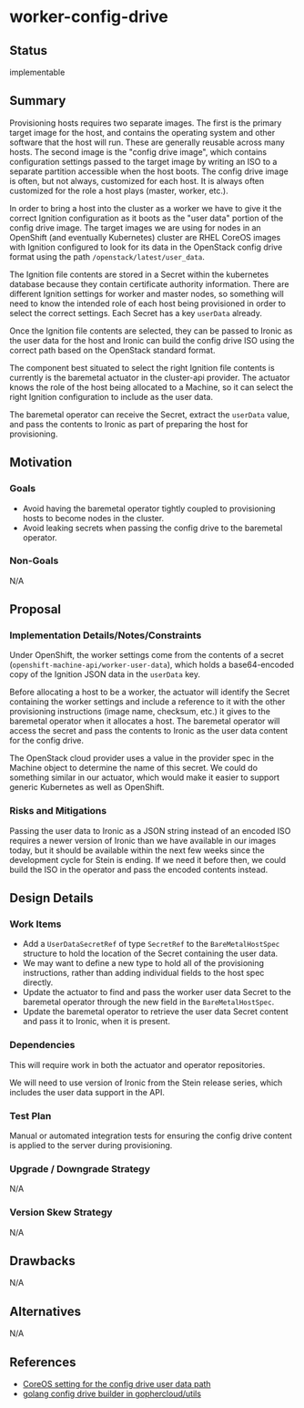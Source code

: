 <!--
 This work is licensed under a Creative Commons Attribution 3.0
 Unported License.

 http://creativecommons.org/licenses/by/3.0/legalcode
-->

# worker-config-drive

## Status

implementable

## Summary

Provisioning hosts requires two separate images. The first is the
primary target image for the host, and contains the operating system
and other software that the host will run. These are generally
reusable across many hosts. The second image is the "config drive
image", which contains configuration settings passed to the target
image by writing an ISO to a separate partition accessible when the
host boots. The config drive image is often, but not always,
customized for each host. It is always often customized for the role a
host plays (master, worker, etc.).

In order to bring a host into the cluster as a worker we have to give
it the correct Ignition configuration as it boots as the "user data"
portion of the config drive image.  The target images we are using for
nodes in an OpenShift (and eventually Kubernetes) cluster are RHEL
CoreOS images with Ignition configured to look for its data in the
OpenStack config drive format using the path
`/openstack/latest/user_data`.

The Ignition file contents are stored in a Secret within the
kubernetes database because they contain certificate authority
information. There are different Ignition settings for worker and
master nodes, so something will need to know the intended role of each
host being provisioned in order to select the correct settings. Each
Secret has a key `userData` already.

Once the Ignition file contents are selected, they can be passed to
Ironic as the user data for the host and Ironic can build the config
drive ISO using the correct path based on the OpenStack standard
format.

The component best situated to select the right Ignition file contents
is currently is the baremetal actuator in the cluster-api provider.
The actuator knows the role of the host being allocated to a Machine,
so it can select the right Ignition configuration to include as the
user data.

The baremetal operator can receive the Secret, extract the `userData`
value, and pass the contents to Ironic as part of preparing the host
for provisioning.

## Motivation

### Goals

- Avoid having the baremetal operator tightly coupled to provisioning
  hosts to become nodes in the cluster.
- Avoid leaking secrets when passing the config drive to the baremetal
  operator.

### Non-Goals

N/A

## Proposal

### Implementation Details/Notes/Constraints

Under OpenShift, the worker settings come from the contents of a
secret (`openshift-machine-api/worker-user-data`), which holds a
base64-encoded copy of the Ignition JSON data in the `userData` key.

Before allocating a host to be a worker, the actuator will identify
the Secret containing the worker settings and include a reference to
it with the other provisioning instructions (image name, checksum,
etc.) it gives to the baremetal operator when it allocates a host. The
baremetal operator will access the secret and pass the contents to
Ironic as the user data content for the config drive.

The OpenStack cloud provider uses a value in the provider spec in the
Machine object to determine the name of this secret. We could do
something similar in our actuator, which would make it easier to
support generic Kubernetes as well as OpenShift.

### Risks and Mitigations

Passing the user data to Ironic as a JSON string instead of an encoded
ISO requires a newer version of Ironic than we have available in our
images today, but it should be available within the next few weeks
since the development cycle for Stein is ending. If we need it before
then, we could build the ISO in the operator and pass the encoded
contents instead.

## Design Details

### Work Items

- Add a `UserDataSecretRef` of type `SecretRef` to the
  `BareMetalHostSpec` structure to hold the location of the Secret
  containing the user data.
- We may want to define a new type to hold all of the provisioning
  instructions, rather than adding individual fields to the host spec
  directly.
- Update the actuator to find and pass the worker user data Secret to
  the baremetal operator through the new field in the
  `BareMetalHostSpec`.
- Update the baremetal operator to retrieve the user data Secret
  content and pass it to Ironic, when it is present.

### Dependencies

This will require work in both the actuator and operator repositories.

We will need to use version of Ironic from the Stein release series,
which includes the user data support in the API.

### Test Plan

Manual or automated integration tests for ensuring the config drive
content is applied to the server during provisioning.

### Upgrade / Downgrade Strategy

N/A

### Version Skew Strategy

N/A

## Drawbacks

N/A

## Alternatives

N/A

## References

- [CoreOS setting for the config drive user data path](https://github.com/coreos/ignition/blob/master/internal/providers/openstack/openstack.go#L42)
- [golang config drive builder in gophercloud/utils](https://github.com/gophercloud/utils/blob/master/openstack/baremetal/v1/nodes/configdrive.go)
